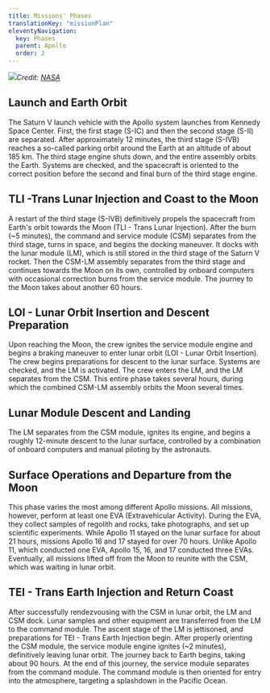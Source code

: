 ```yaml
---
title: Missions' Phases
translationKey: "missionPlan"
eleventyNavigation:
  key: Phases
  parent: Apollo
  order: 3
---
```

 <a href="/assets/img/apollo/mission-plan/mission_plan.jpg" target="_blank"><img src="/assets/img/apollo/mission-plan/thumbnails/mission_plan.jpg"></a><i>Credit: <a href="https://science.nasa.gov/resource/apollo-mission-flight-plan-1967/">NASA</a></i>

## Launch and Earth Orbit
The Saturn V launch vehicle with the Apollo system launches from Kennedy Space Center. First, the first stage (S-IC) and then the second stage (S-II) are separated. After approximately 12 minutes, the third stage (S-IVB) reaches a so-called parking orbit around the Earth at an altitude of about 185 km. The third stage engine shuts down, and the entire assembly orbits the Earth. Systems are checked, and the spacecraft is oriented to the correct position before the second and final burn of the third stage engine.

## TLI -Trans Lunar Injection and Coast to the Moon
A restart of the third stage (S-IVB) definitively propels the spacecraft from Earth's orbit towards the Moon (TLI - Trans Lunar Injection). After the burn (~5 minutes), the command and service module (CSM) separates from the third stage, turns in space, and begins the docking maneuver. It docks with the lunar module (LM), which is still stored in the third stage of the Saturn V rocket. Then the CSM-LM assembly separates from the third stage and continues towards the Moon on its own, controlled by onboard computers with occasional correction burns from the service module. The journey to the Moon takes about another 60 hours.

## LOI - Lunar Orbit Insertion and Descent Preparation
Upon reaching the Moon, the crew ignites the service module engine and begins a braking maneuver to enter lunar orbit (LOI - Lunar Orbit Insertion). The crew begins preparations for descent to the lunar surface. Systems are checked, and the LM is activated. The crew enters the LM, and the LM separates from the CSM. This entire phase takes several hours, during which the combined CSM-LM assembly orbits the Moon several times.

## Lunar Module Descent and Landing
The LM separates from the CSM module, ignites its engine, and begins a roughly 12-minute descent to the lunar surface, controlled by a combination of onboard computers and manual piloting by the astronauts.

## Surface Operations and Departure from the Moon
This phase varies the most among different Apollo missions. All missions, however, perform at least one EVA (Extravehicular Activity). During the EVA, they collect samples of regolith and rocks, take photographs, and set up scientific experiments. While Apollo 11 stayed on the lunar surface for about 21 hours, missions Apollo 16 and 17 stayed for over 70 hours. Unlike Apollo 11, which conducted one EVA, Apollo 15, 16, and 17 conducted three EVAs. Eventually, all missions lifted off from the Moon to reunite with the CSM, which was waiting in lunar orbit.

## TEI - Trans Earth Injection and Return Coast
After successfully rendezvousing with the CSM in lunar orbit, the LM and CSM dock. Lunar samples and other equipment are transferred from the LM to the command module. The ascent stage of the LM is jettisoned, and preparations for TEI - Trans Earth Injection begin. After properly orienting the CSM module, the service module engine ignites (~2 minutes), definitively leaving lunar orbit. The journey back to Earth begins, taking about 90 hours. At the end of this journey, the service module separates from the command module. The command module is then oriented for entry into the atmosphere, targeting a splashdown in the Pacific Ocean.
